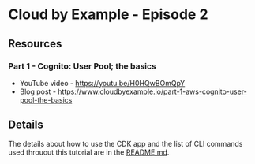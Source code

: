 # Cloud by Example - Episode 2

## Resources

### Part 1 - Cognito: User Pool; the basics

* YouTube video - https://youtu.be/H0HQwBOmQpY
* Blog post - https://www.cloudbyexample.io/part-1-aws-cognito-user-pool-the-basics

## Details

The details about how to use the CDK app and the list of CLI commands used throuout this tutorial are in the [README.md](https://github.com/awons/cbe-e002/blob/main/cdk/README.md).
